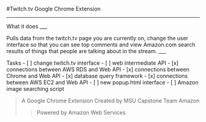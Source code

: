#Twitch.tv Google Chrome Extension
___
<p>What it does
___
<p>Pulls data from the twitch.tv page you are currently on, change the user interface so that you can see top comments and view Amazon.com search results of things that people are talking about in the stream.
___
<p>Tasks
- [ ] change twitch.tv interface
- [ ] web intermediate API
  - [x] connections between AWS RDS and Web API
  - [x] connections between Chrome and Web API
  - [x] database query framework
  - [x] connections between AWS EC2 and Web API
- [ ] new popup.html interface
- [ ] Amazon image searching script

> A Google Chrome Extension Created by MSU Capstone Team Amazon
>> Powered by Amazon Web Services

